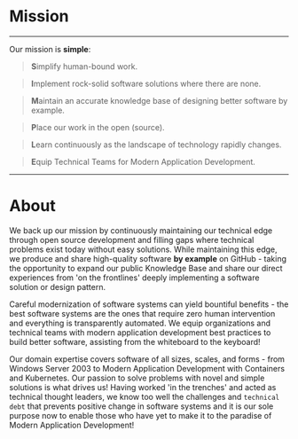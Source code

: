 # Mission
---

Our mission is **simple**:
>**S**implify human-bound work.

>**I**mplement rock-solid software solutions where there are none.

>**M**aintain an accurate knowledge base of designing better software by example.

>**P**lace our work in the open (source).

>**L**earn continuously as the landscape of technology rapidly changes.

>**E**quip Technical Teams for Modern Application Development.

---

# About

We back up our mission by continuously maintaining our technical edge through open source development and filling gaps where technical problems exist today without easy solutions. While maintaining this edge, we produce and share high-quality software **by example** on GitHub - taking the opportunity to expand our public Knowledge Base and share our direct experiences from 'on the frontlines' deeply implementing a software solution or design pattern.

Careful modernization of software systems can yield bountiful benefits - the best software systems are the ones that require zero human intervention and everything is transparently automated. We equip organizations and technical teams with modern application development best practices to build better software, assisting from the whiteboard to the keyboard! 

Our domain expertise covers software of all sizes, scales, and forms - from Windows Server 2003 to Modern Application Development with Containers and Kubernetes. Our passion to solve problems with novel and simple solutions is what drives us! Having worked 'in the trenches' and acted as technical thought leaders, we know too well the challenges and `technical debt` that prevents positive change in software systems and it is our sole purpose now to enable those who have yet to make it to the paradise of Modern Application Development!
